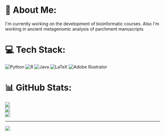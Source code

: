 # 💫 About Me:
I'm currently working on the development of bioinformatic courses. Also I'm working in ancient metagenomic analysis of parchment manuscripts 


# 💻 Tech Stack:
![Python](https://img.shields.io/badge/python-3670A0?style=for-the-badge&logo=python&logoColor=ffdd54) ![R](https://img.shields.io/badge/r-%23276DC3.svg?style=for-the-badge&logo=r&logoColor=white) ![Java](https://img.shields.io/badge/java-%23ED8B00.svg?style=for-the-badge&logo=openjdk&logoColor=white) ![LaTeX](https://img.shields.io/badge/latex-%23008080.svg?style=for-the-badge&logo=latex&logoColor=white) ![Adobe Illustrator](https://img.shields.io/badge/adobe%20illustrator-%23FF9A00.svg?style=for-the-badge&logo=adobe%20illustrator&logoColor=white)
# 📊 GitHub Stats:
![](https://github-readme-stats.vercel.app/api?username=lusacristan&theme=city_light&hide_border=true&include_all_commits=false&count_private=false)<br/>
![](https://github-readme-streak-stats.herokuapp.com/?user=lusacristan&theme=city_light&hide_border=true)<br/>
![](https://github-readme-stats.vercel.app/api/top-langs/?username=lusacristan&theme=city_light&hide_border=true&include_all_commits=false&count_private=false&layout=compact)

---
[![](https://visitcount.itsvg.in/api?id=lusacristan&icon=0&color=5)](https://visitcount.itsvg.in)

<!-- Proudly created with GPRM ( https://gprm.itsvg.in ) -->

